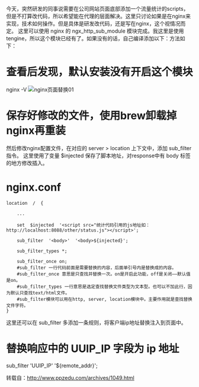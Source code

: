 今天，突然研发的同事说需要在公司网站页面底部添加一个流量统计的scripts，但是不打算改代码，所以希望能在代理的层面解决。这里只讨论如果是在nginx来实现，技术如何操作。但是具体是研发改代码，还是写在nginx，这个视情况而定。
这里可以使用 nginx 的 ngx_http_sub_module 模块完成。我这里是使用tengine，所以这个模块已经有了。如果没有的话，自己编译添加以下：方法如下：
# 查看后发现，默认安装没有开启这个模块
nginx -V
![nginx页面替换01](http://upload-images.jianshu.io/upload_images/6954572-576cace964602ecc.png?imageMogr2/auto-orient/strip%7CimageView2/2/w/1240 "nginx页面替换")

# 保存好修改的文件，使用brew卸载掉nginx再重装
然后修改nginx配置文件，在对应的 server > location 上下文中，添加 sub_filter 指令。
这里使用了变量 $injected 保存了脚本地址，对response中有 body 标签的地方修改插入。

# nginx.conf
```
location  /  {

    ...

    set  $injected  '<script src="统计代码引用的js地址如：http://localhost:8088/other/status.js"></script>';

    sub_filter  '<body>'  '<body>${injected}';

    sub_filter_types *;

    sub_filter_once on;
    #sub_filter 一行代码前面是需要替换的内容，后面单引号内是替换成的内容。
    #sub_filter_once 意思是只查找并替换一次。on是开启此功能，off是关闭——默认值是on。
    #sub_filter_types 一行意思是选定查找替换文件类型为文本型。也可以不加此行，因为默认只查找text/html文件。
    #sub_filter模块可以用在http, server, location模块中。主要作用就是查找替换文件字符。
}

 ```

这里还可以在 sub_filter 多添加一条规则，将客户端ip地址替换注入到页面中。

# 替换响应中的 UUIP_IP 字段为 ip 地址
sub_filter 'UUIP_IP' '${remote_addr}';

转载自：http://www.ppzedu.com/archives/1049.html
